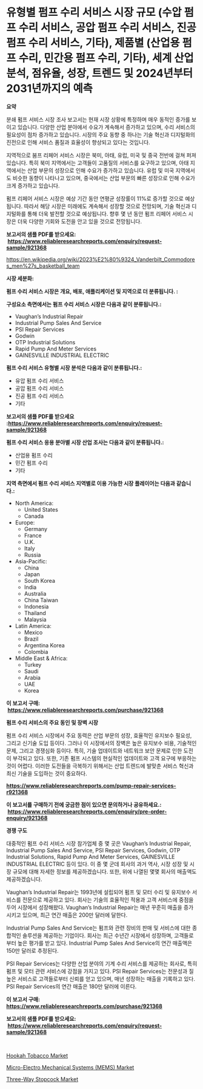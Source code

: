 <p><h1>유형별 펌프 수리 서비스 시장 규모 (수압 펌프 수리 서비스, 공압 펌프 수리 서비스, 진공 펌프 수리 서비스, 기타), 제품별 (산업용 펌프 수리, 민간용 펌프 수리, 기타), 세계 산업 분석, 점유율, 성장, 트렌드 및 2024년부터 2031년까지의 예측</h1></p><p><strong>요약</strong></p>
<p><p>분쇄 펌프 서비스 시장 조사 보고서는 현재 시장 상황에 특정하며 매우 동적인 증가를 보이고 있습니다. 다양한 산업 분야에서 수요가 계속해서 증가하고 있으며, 수리 서비스의 필요성이 점차 증가하고 있습니다. 시장의 주요 동향 중 하나는 기술 혁신과 디지털화의 진전으로 인해 서비스 품질과 효율성이 향상되고 있다는 것입니다.</p><p>지역적으로 붐프 리페어 서비스 시장은 북미, 아태, 유럽, 미국 및 중국 전반에 걸쳐 퍼져 있습니다. 특히 북미 지역에서는 고객들이 고품질의 서비스를 요구하고 있으며, 아태 지역에서는 산업 부문의 성장으로 인해 수요가 증가하고 있습니다. 유럽 및 미국 지역에서도 비슷한 동향이 나타나고 있으며, 중국에서는 산업 부문의 빠른 성장으로 인해 수요가 크게 증가하고 있습니다.</p><p>펌프 리페어 서비스 시장은 예상 기간 동안 연평균 성장률이 11%로 증가할 것으로 예상됩니다. 따라서 해당 시장은 미래에도 계속해서 성장할 것으로 전망되며, 기술 혁신과 디지털화를 통해 더욱 발전할 것으로 예상됩니다. 향후 몇 년 동안 펌프 리페어 서비스 시장은 더욱 다양한 기회와 도전을 안고 있을 것으로 전망됩니다.</p></p>
<p><strong>보고서의 샘플 PDF를 받으세요: &nbsp;<a href="https://www.reliableresearchreports.com/enquiry/request-sample/921368">https://www.reliableresearchreports.com/enquiry/request-sample/921368</a></strong></p>
<p><a href="https://en.wikipedia.org/wiki/2023%E2%80%9324_Vanderbilt_Commodores_men%27s_basketball_team">https://en.wikipedia.org/wiki/2023%E2%80%9324_Vanderbilt_Commodores_men%27s_basketball_team</a></p>
<p><strong>시장 세분화:</strong></p>
<p><strong> 펌프 수리 서비스 시장은 개요, 배포, 애플리케이션 및 지역으로 더 분류됩니다. :</strong></p>
<p><strong>구성요소 측면에서는 펌프 수리 서비스 시장은 다음과 같이 분류됩니다.:</strong></p>
<p><ul><li>Vaughan’s Industrial Repair</li><li>Industrial Pump Sales And Service</li><li>PSI Repair Services</li><li>Godwin</li><li>OTP Industrial Solutions</li><li>Rapid Pump And Meter Services</li><li>GAINESVILLE INDUSTRIAL ELECTRIC</li></ul></p>
<p><strong> 펌프 수리 서비스 유형별 시장 분석은 다음과 같이 분류됩니다.:</strong></p>
<p><ul><li>유압 펌프 수리 서비스</li><li>공압 펌프 수리 서비스</li><li>진공 펌프 수리 서비스</li><li>기타</li></ul></p>
<p><strong>보고서의 샘플 PDF를 받으세요 :<a href="https://www.reliableresearchreports.com/enquiry/request-sample/921368">https://www.reliableresearchreports.com/enquiry/request-sample/921368</a></strong></p>
<p><strong> 펌프 수리 서비스 응용 분야별 시장 산업 조사는 다음과 같이 분류됩니다.:</strong></p>
<p><ul><li>산업용 펌프 수리</li><li>민간 펌프 수리</li><li>기타</li></ul></p>
<p><strong>지역 측면에서 펌프 수리 서비스 지역별로 이용 가능한 시장 플레이어는 다음과 같습니다.:</strong></p>
<p><ul>
    <li>
        North America:
        <ul>
            <li>United States</li>
            <li>Canada</li>
        </ul>
    </li>
    <li>
        Europe:
        <ul>
            <li>Germany</li>
            <li>France</li>
            <li>U.K.</li>
            <li>Italy</li>
            <li>Russia</li>
        </ul>
    </li>
    <li>
        Asia-Pacific:
        <ul>
            <li>China</li>
            <li>Japan</li>
            <li>South Korea</li>
            <li>India</li>
            <li>Australia</li>
            <li>China Taiwan</li>
            <li>Indonesia</li>
            <li>Thailand</li>
            <li>Malaysia</li>
        </ul>
    </li>
    <li>
        Latin America:
        <ul>
            <li>Mexico</li>
            <li>Brazil</li>
            <li>Argentina Korea</li>
            <li>Colombia</li>
        </ul>
    </li>
    <li>
        Middle East & Africa:
        <ul>
            <li>Turkey</li>
            <li>Saudi</li>
            <li>Arabia</li>
            <li>UAE</li>
            <li>Korea</li>
        </ul>
    </li>
    </ul></p>
<p><strong>이 보고서 구매: &nbsp;<a href="https://www.reliableresearchreports.com/purchase/921368">https://www.reliableresearchreports.com/purchase/921368</a></strong></p>
<p><strong>펌프 수리 서비스의 주요 동인 및 장벽 시장</strong></p>
<p><p>펌프 수리 서비스 시장에서 주요 동력은 산업 부문의 성장, 효율적인 유지보수 필요성, 그리고 신기술 도입 등이다. 그러나 이 시장에서의 장벽은 높은 유지보수 비용, 기술적인 문제, 그리고 경쟁심화 등이다. 특히, 기술 업데이트와 네트워크 보안 문제로 인한 도전이 부각되고 있다. 또한, 기존 펌프 시스템의 현실적인 업데이트와 고객 요구에 부응하는 것이 어렵다. 이러한 도전들을 극복하기 위해서는 산업 트렌드에 발맞춘 서비스 혁신과 최신 기술을 도입하는 것이 중요하다.</p></p>
<p><strong><a href="https://www.reliableresearchreports.com/pump-repair-services-r921368">https://www.reliableresearchreports.com/pump-repair-services-r921368</a></strong></p>
<p><strong>이 보고서를 구매하기 전에 궁금한 점이 있으면 문의하거나 공유하세요.: &nbsp;<a href="https://www.reliableresearchreports.com/enquiry/pre-order-enquiry/921368">https://www.reliableresearchreports.com/enquiry/pre-order-enquiry/921368</a></strong></p>
<p><strong>경쟁 구도</strong></p>
<p><p>대중적인 펌프 수리 서비스 시장 참가업체 중 몇 곳은 Vaughan’s Industrial Repair, Industrial Pump Sales And Service, PSI Repair Services, Godwin, OTP Industrial Solutions, Rapid Pump And Meter Services, GAINESVILLE INDUSTRIAL ELECTRIC 등이 있다. 이 중 몇 군데 회사의 과거 역사, 시장 성장 및 시장 규모에 대해 자세한 정보를 제공하겠습니다. 또한, 위에 나열된 몇몇 회사의 매출액도 제공하겠습니다.</p><p>Vaughan’s Industrial Repair는 1993년에 설립되어 펌프 및 모터 수리 및 유지보수 서비스를 전문으로 제공하고 있다. 회사는 기술의 효율적인 적용과 고객 서비스에 중점을 두어 시장에서 성장해왔다. Vaughan’s Industrial Repair는 매년 꾸준히 매출을 증가시키고 있으며, 최근 연간 매출은 200만 달러에 달한다.</p><p>Industrial Pump Sales And Service는 펌프와 관련 장비의 판매 및 서비스에 대한 종합적인 솔루션을 제공하는 기업이다. 회사는 최근 수년간 시장에서 성장하며, 고객들로부터 높은 평가를 받고 있다. Industrial Pump Sales And Service의 연간 매출액은 150만 달러로 추정된다.</p><p>PSI Repair Services는 다양한 산업 분야의 기계 수리 서비스를 제공하는 회사로, 특히 펌프 및 모터 관련 서비스에 강점을 가지고 있다. PSI Repair Services는 전문성과 질 높은 서비스로 고객들로부터 신뢰를 얻고 있으며, 매년 성장하는 매출을 기록하고 있다. PSI Repair Services의 연간 매출은 180만 달러에 이른다.</p></p>
<p><strong>이 보고서 구매: &nbsp; <a href="https://www.reliableresearchreports.com/purchase/921368">https://www.reliableresearchreports.com/purchase/921368</a></strong></p>
<p><strong>보고서의 샘플 PDF를 받으세요: &nbsp;<a href="https://www.reliableresearchreports.com/enquiry/request-sample/921368">https://www.reliableresearchreports.com/enquiry/request-sample/921368</a></strong><strong></strong></p>
<p>&nbsp;</p>
<p><p><a href="https://github.com/DarrenSipes1990/Market-Research-Report-List-2/blob/main/hookah-tobacco-market.md">Hookah Tobacco Market</a></p><p><a href="https://github.com/Airanohannonzb68e5pb53oc1/Market-Research-Report-List-3/blob/main/micro-electro-mechanical-systems-mems-market.md">Micro-Electro Mechanical Systems (MEMS) Market</a></p><p><a href="https://github.com/kmatchooka/Market-Research-Report-List-1/blob/main/three-way-stopcock-market.md">Three-Way Stopcock Market</a></p></p>